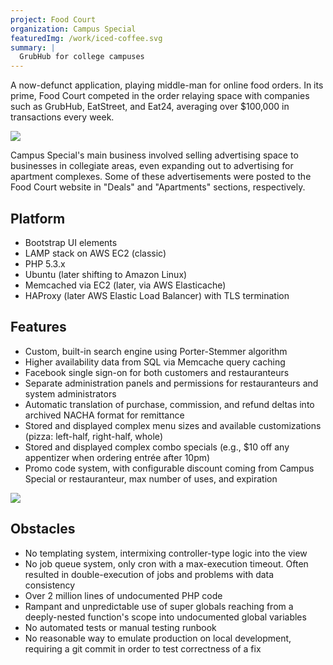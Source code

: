 ```yaml
---
project: Food Court
organization: Campus Special
featuredImg: /work/iced-coffee.svg
summary: |
  GrubHub for college campuses
---
```


A now-defunct application, playing middle-man for online food orders. In its prime, Food Court competed in the order relaying space with companies such as GrubHub, EatStreet, and Eat24, averaging over $100,000 in transactions every week.

![](/work/FoodCourt-campusspecial.png)

Campus Special's main business involved selling advertising space to businesses in collegiate areas, even expanding out to advertising for apartment complexes. Some of these advertisements were posted to the Food Court website in "Deals" and "Apartments" sections, respectively.

## Platform

- Bootstrap UI elements
- LAMP stack on AWS EC2 (classic)
- PHP 5.3.x
- Ubuntu (later shifting to Amazon Linux)
- Memcached via EC2 (later, via AWS Elasticache)
- HAProxy (later AWS Elastic Load Balancer) with TLS termination

## Features

- Custom, built-in search engine using Porter-Stemmer algorithm
- Higher availability data from SQL via Memcache query caching
- Facebook single sign-on for both customers and restauranteurs
- Separate administration panels and permissions for restauranteurs and system administrators
- Automatic translation of purchase, commission, and refund deltas into archived NACHA format for remittance
- Stored and displayed complex menu sizes and available customizations (pizza: left-half, right-half, whole)
- Stored and displayed complex combo specials (e.g., $10 off any appentizer when ordering entr&eacute;e after 10pm)
- Promo code system, with configurable discount coming from Campus Special or restauranteur, max number of uses, and expiration

![](/work/FoodCourt2-campusspecial.png)

## Obstacles

- No templating system, intermixing controller-type logic into the view
- No job queue system, only cron with a max-execution timeout. Often resulted in double-execution of jobs and problems with data consistency
- Over 2 million lines of undocumented PHP code
- Rampant and unpredictable use of super globals reaching from a deeply-nested function's scope into undocumented global variables
- No automated tests or manual testing runbook
- No reasonable way to emulate production on local development, requiring a git commit in order to test correctness of a fix
